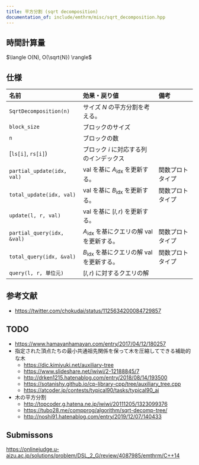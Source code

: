 ```yaml
---
title: 平方分割 (sqrt decomposition)
documentation_of: include/emthrm/misc/sqrt_decomposition.hpp
---
```



## 時間計算量

$\langle O(N), O(\sqrt{N}) \rangle$


## 仕様

|名前|効果・戻り値|備考|
|:--|:--|:--|
|`SqrtDecomposition(n)`|サイズ $N$ の平方分割を考える。||
|`block_size`|ブロックのサイズ||
|`n`|ブロックの数||
|[`ls[i]`, `rs[i]`)|ブロック $i$ に対応する列のインデックス||
|`partial_update(idx, val)`|$\mathrm{val}$ を基に $A_{\mathrm{idx}}$ を更新する。|関数プロトタイプ|
|`total_update(idx, val)`|$\mathrm{val}$ を基に $B_{\mathrm{idx}}$ を更新する。|関数プロトタイプ|
|`update(l, r, val)`|$\mathrm{val}$ を基に $\lbrack l, r)$ を更新する。||
|`partial_query(idx, &val)`|$A_{\mathrm{idx}}$ を基にクエリの解 $\mathrm{val}$ を更新する。|関数プロトタイプ|
|`total_query(idx, &val)`|$B_{\mathrm{idx}}$ を基にクエリの解 $\mathrm{val}$ を更新する。|関数プロトタイプ|
|`query(l, r, 単位元)`|$\lbrack l, r)$ に対するクエリの解||


## 参考文献

- https://twitter.com/chokudai/status/1125634200084729857


## TODO

- https://www.hamayanhamayan.com/entry/2017/04/12/180257
- 指定された頂点たちの最小共通祖先関係を保って木を圧縮してできる補助的な木
  - https://dic.kimiyuki.net/auxiliary-tree
  - https://www.slideshare.net/iwiwi/2-12188845/7
  - http://drken1215.hatenablog.com/entry/2018/08/14/193500
  - https://sotanishy.github.io/cp-library-cpp/tree/auxiliary_tree.cpp
  - https://atcoder.jp/contests/typical90/tasks/typical90_ai
- 木の平方分割
  - http://topcoder.g.hatena.ne.jp/iwiwi/20111205/1323099376
  - https://tubo28.me/compprog/algorithm/sqrt-decomp-tree/
  - http://noshi91.hatenablog.com/entry/2019/12/07/140433


## Submissons

https://onlinejudge.u-aizu.ac.jp/solutions/problem/DSL_2_G/review/4087985/emthrm/C++14
